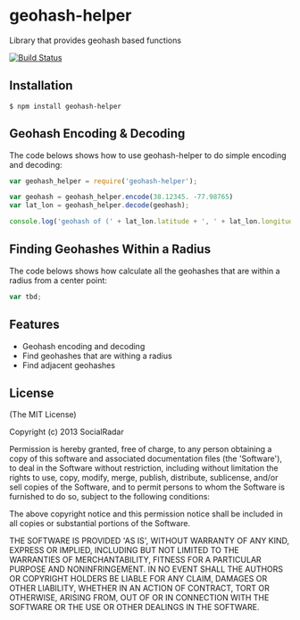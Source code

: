 geohash-helper
==============

Library that provides geohash based functions

[![Build Status](https://secure.travis-ci.org/socialradar/geohash-helper.png)](http://travis-ci.org/socialradar/geohash-helper)

## Installation

    $ npm install geohash-helper

## Geohash Encoding & Decoding

The code belows shows how to use geohash-helper to do simple encoding and decoding:

```js
var geohash_helper = require('geohash-helper');

var geohash = geohash_helper.encode(38.12345. -77.98765)
var lat_lon = geohash_helper.decode(geohash);

console.log('geohash of (' + lat_lon.latitude + ', ' + lat_lon.longitude + ') is ' + geohash);
```

## Finding Geohashes Within a Radius

The code belows shows how calculate all the geohashes that are within a radius from a center point:

```js
var tbd;
```

## Features

  * Geohash encoding and decoding
  * Find geohashes that are withing a radius
  * Find adjacent geohashes

## License

(The MIT License)

Copyright (c) 2013 SocialRadar

Permission is hereby granted, free of charge, to any person obtaining
a copy of this software and associated documentation files (the
'Software'), to deal in the Software without restriction, including
without limitation the rights to use, copy, modify, merge, publish,
distribute, sublicense, and/or sell copies of the Software, and to
permit persons to whom the Software is furnished to do so, subject to
the following conditions:

The above copyright notice and this permission notice shall be
included in all copies or substantial portions of the Software.

THE SOFTWARE IS PROVIDED 'AS IS', WITHOUT WARRANTY OF ANY KIND,
EXPRESS OR IMPLIED, INCLUDING BUT NOT LIMITED TO THE WARRANTIES OF
MERCHANTABILITY, FITNESS FOR A PARTICULAR PURPOSE AND NONINFRINGEMENT.
IN NO EVENT SHALL THE AUTHORS OR COPYRIGHT HOLDERS BE LIABLE FOR ANY
CLAIM, DAMAGES OR OTHER LIABILITY, WHETHER IN AN ACTION OF CONTRACT,
TORT OR OTHERWISE, ARISING FROM, OUT OF OR IN CONNECTION WITH THE
SOFTWARE OR THE USE OR OTHER DEALINGS IN THE SOFTWARE.